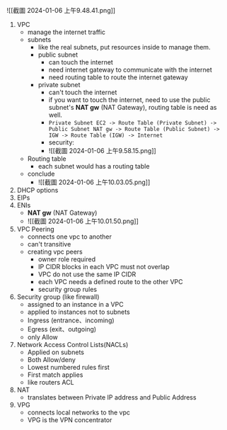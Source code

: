 ![[截圖 2024-01-06 上午9.48.41.png]]
1. VPC
	- manage the internet traffic
	- subnets
		- like the real subnets, put resources inside to manage them.
		- public subnet
			- can touch the internet
			- need internet gateway to communicate with the internet
			- need routing table to route the internet gateway
		- private subnet
			- can't touch the internet
			- if you want to touch the internet, need to use the public subnet's **NAT gw** (NAT Gateway), routing table is need as well.
			-  ```Private Subnet EC2 -> Route Table (Private Subnet) -> Public Subnet NAT gw -> Route Table (Public Subnet) -> IGW -> Route Table (IGW) -> Internet```
			- security:
			- ![[截圖 2024-01-06 上午9.58.15.png]]
	- Routing table
		- each subnet would has a routing table
	- conclude
		- ![[截圖 2024-01-06 上午10.03.05.png]]
1. DHCP options
2. EIPs
3. ENIs
	-  **NAT gw** (NAT Gateway)
	- ![[截圖 2024-01-06 上午10.01.50.png]]
5. VPC Peering
   - connects one vpc to another
   - can't transitive
   - creating vpc peers
     - owner role required
     - IP CIDR blocks in each VPC must not overlap
     - VPC do not use the same IP CIDR
     - each VPC needs a defined route to the other VPC
     - security group rules
6. Security group (like firewall)
     - assigned to an instance in a VPC
     - applied to instances not to subnets
     - Ingress (entrance、incoming)
     - Egress (exit、outgoing)
     - only Allow
7. Network Access Control Lists(NACLs)
     - Applied on subnets
     - Both Allow/deny
     - Lowest numbered rules first
     - First match applies
     - like routers ACL
8. NAT
     - translates between Private IP address and Public Address 
9. VPG
     - connects local networks to the vpc
     - VPG is the VPN concentrator